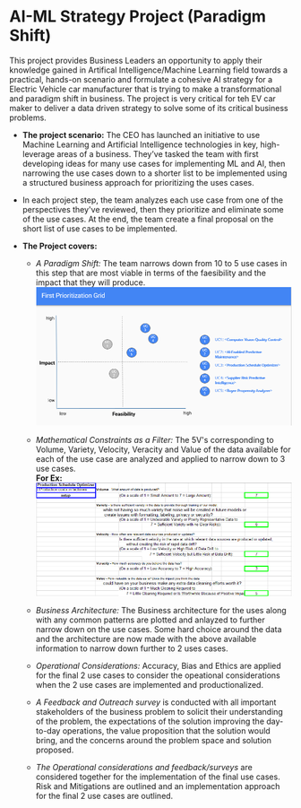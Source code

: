 <h1> AI-ML Strategy Project (Paradigm Shift) </h1>
This project provides Business Leaders an opportunity to apply their knowledge gained in Artifical Intelligence/Machine Learning field towards a practical, hands-on scenario and  formulate a cohesive AI strategy for a Electric Vehicle car manufacturer that is trying to make a transformational and paradigm shift in business. The project is very critical for teh EV car maker to deliver a data driven strategy to solve some of its critical business problems.

* **The project scenario:** The CEO has launched an initiative to use Machine Learning and Artificial Intelligence technologies in key, high-leverage areas of a business. They’ve tasked the team with first developing ideas for many use cases for implementing ML and AI, then narrowing the use cases down to a shorter list to be implemented using a structured business approach for prioritizing the uses cases.

* In each project step, the team  analyzes each use case from one of the perspectives they've reviewed, then they prioritize and eliminate some of the use cases. At the end, the team create a final proposal on the short list of use cases to be implemented.

* **The Project covers:**
  * *A Paradigm Shift:* The team narrows down from 10 to 5 use cases in this step that are most viable in terms of the faesibility and the impact that they will produce. 
  ![](Images/First_Prioritization.png)
  
  * *Mathematical Constraints as a Filter:* The 5V's corresponding to Volume, Variety, Velocity, Veracity and Value of the data available for each of the use case are analyzed and applied to narrow down to 3 use cases. <br>
**For Ex:**
 ![](Images/5Vs.PNG)

  * *Business Architecture:* The Business architecture for the uses along with any common patterns are plotted and anlayzed to further narrow down on the use cases. Some hard choice around the data and the architecture are now made with the above available information to narrow down further to 2 uses cases.
  * *Operational Considerations:* Accuracy, Bias and Ethics are applied for the final 2 use cases to consider the opeational considerations when the 2 use cases are implemented and productionalized. 
  * *A Feedback and Outreach survey* is conducted with all important stakeholders of the business problem to solicit their understanding of the problem, the expectations of the solution improving the day-to-day operations, the value proposition that the solution would bring, and the concerns around the problem space and solution proposed. 
  * *The Operational considerations and feedback/surveys* are considered together for the implementation of the final use cases. Risk and Mitigations are outlined and an implementation approach for the final 2 use cases are outlined.    

